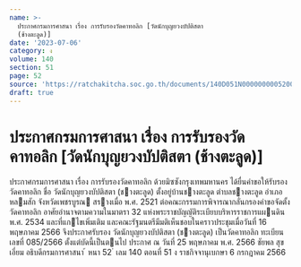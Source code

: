```yaml
---
name: >-
  ประกาศกรมการศาสนา เรื่อง การรับรองวัดคาทอลิก [วัดนักบุญยวงบัปติสตา
  (ช้างตะลูด)]
date: '2023-07-06'
category: ง
volume: 140
section: 51
page: 52
source: 'https://ratchakitcha.soc.go.th/documents/140D051N0000000005200.pdf'
draft: true
---
```


# ประกาศกรมการศาสนา เรื่อง การรับรองวัดคาทอลิก [วัดนักบุญยวงบัปติสตา (ช้างตะลูด)]

ประกาศกรมการศาสนา เรื่อง การรับรองวัดคาทอลิก ด้วยมิซซังกรุงเทพมหานคร ได้ยื่นคําขอให้รับรองวัดคาทอลิก ชื่อ วัดนักบุญยวงบัปติสตา (ชางตะลูด) ตั้งอยู่บ้านชางตะลูด ตําบลชางตะลูด อําเภอหลมสัก จังหวัดเพชรบูรณ สรางเมื่อ พ.ศ. 2521 ต่อคณะกรรมการพิจารณากลั่นกรองคําขอจัดตั้งวัดคาทอลิก อาศัยอํานาจตามความในมาตรา 32 แห่งพระราชบัญญัติระเบียบบริหารราชการแผนดิน พ.ศ. 2534 และที่แกไขเพิ่มเติม และคณะรัฐมนตรีมีมติเห็นชอบในคราวประชุมเมื่อวันที่ 16 พฤษภาคม 2566 จึงประกาศรับรอง วัดนักบุญยวงบัปติสตา (ชางตะลูด) เป็นวัดคาทอลิก ทะเบียนเลขที่ 085/2566 ตั้งแต่บัดนี้เป็นตนไป ประกาศ ณ วันที่ 25 พฤษภาคม พ.ศ. 2566 ชัยพล สุขเอี่ยม อธิบดีกรมการศาสนา ้ หนา 52 ่ เลม 140 ตอนที่ 51 ง ราชกิจจานุเบกษา 6 กรกฎาคม 2566
